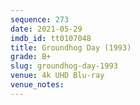 ```yaml
---
sequence: 273
date: 2021-05-29
imdb_id: tt0107048
title: Groundhog Day (1993)
grade: B+
slug: groundhog-day-1993
venue: 4k UHD Blu-ray
venue_notes:
---
```


